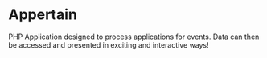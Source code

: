 Appertain
=========

PHP Application designed to process applications for events. Data can then be accessed and presented in exciting and interactive ways!
